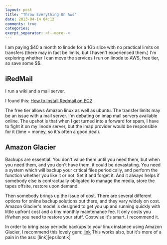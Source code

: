 ```yaml
---
layout: post
title: "Throw Everything On Aws"
date: 2013-04-14 04:12
comments: true
categories: 
exerpt_separator: <!--more-->
---
```

I am paying $40 a month to linode for a 1Gb slice with no practical limits on transfers (there may in fact be limits, but I haven't experienced them.)  I'm exploring whether I can move the services I run on linode to AWS, free tier, so save some $$.

## iRedMail

I run a wiki and a mail server.

I found this: [How to Install Redmail on EC2][redmail]

The free tier allows Amazon linux as well as ubuntu.  The transfer limits may be an issue with a mail server.  I'm debating on imap mail servers available online. The upshot is that when I get turned into a forward for spam, I have to fight it on my linode server, but the imap provider would be responsible for it (time = money, so it's often a good deal).

## Amazon Glacier

Backups are essential.  You don't value them until you need them, but when you need them, and you don't have them, it could be devastating.  You need a system which will backup your critical files periodically, and perform the function whether you like it or not.  Set it and forget it.  And it always helps if somebody else is contractually obligated to manage the media, store the tapes offsite, restore upon demand.

Then somebody brings up the issue of cost.  There are several different options for online backup solutions out there, and they vary widely on cost.  Amazon Glacier's model is designed to get you up and running quickly with little upfront cost and a tiny monthly maintenance fee.  It only costs you if/when you need to restore your stuff.  Costwise it's smart.  I recommend it.

In order to bring easy periodic backups to your linux instance using Amazon Glacier, I recommend this lovely gem: [link][glacier] This works also, but it's more of a pain in the ass: [link][epsilontik]

[redmail]: http://www.inboxs.com/index.php/linux-os/ec2-aws/10-how-to-install-iredmail-on-ec2
[glacier]: https://github.com/uskudnik/amazon-glacier-cmd-interface
[epsilointik]: http://blog.epsilontik.de/?page_id=68

<!-- see https://github.com/Shopify/liquid/wiki/Liquid-for-Designers for stuff 
# H1
## H2
[I'm an inline-style link](https://www.google.com)
![alt text](https://github.com/adam-p/markdown-here/raw/master/src/common/images/icon48.png 'Logo Title Text 1')
```javascript
var s = 'JavaScript syntax highlighting';
alert(s);
```
   * an unordered list item (note a newline is required before the list begins)
   1. an ordered list item
| Tables        | Are           | Cool  |
| ------------- |:-------------:| -----:|
| col 3 is      | right-aligned | $1600 |
-->
